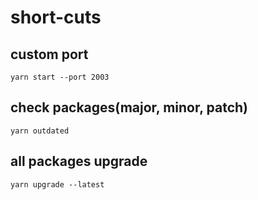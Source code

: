# short-cuts

## custom port
    yarn start --port 2003

## check packages(major, minor, patch)
    yarn outdated

## all packages upgrade
    yarn upgrade --latest
